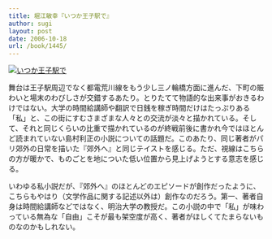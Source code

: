 ```yaml
---
title: 堀江敏幸『いつか王子駅で』
author: sugi
layout: post
date: 2006-10-18
url: /book/1445/
---
```

<a href="http://www.amazon.co.jp/exec/obidos/ASIN/4101294712/chezsugi-22/ref=nosim/" name="amazletlink" target="_blank"><img src="http://i2.wp.com/ec2.images-amazon.com/images/I/5104VQ4K4VL.SL160.jpg?w=660" alt="いつか王子駅で" class="alignleft" data-recalc-dims="1" /></a>

舞台は王子駅周辺でなく都電荒川線をもう少し三ノ輪橋方面に進んだ、下町の賑わいと場末のわびしさが交錯するあたり。とりたてて物語的な出来事がおきるわけではない。大学の時間給講師や翻訳で日銭を稼ぎ時間だけはたっぷりある「私」と、この街にすむさまざまな人々との交流が淡々と描かれている。そして、それと同じくらいの比重で描かれているのが終戦前後に書かれ今ではほとんど読まれていない島村利正の小説についての話題だ。このあたり、同じ著者がパリ郊外の日常を描いた『郊外へ』と同じテイストを感じる。ただ、視線はこちらの方が暖かで、ものごとを地についた低い位置から見上げようとする意志を感じる。

いわゆる私小説だが、『郊外へ』のほとんどのエピソードが創作だったように、こちらもやはり（文学作品に関する記述以外は）創作なのだろう。第一、著者自身は時間給講師などではなく、明治大学の教授だ。この小説の中で「私」が味わっている無為な「自由」こそが最も架空度が高く、著者がほしくてたまらないものなのかもしれない。

